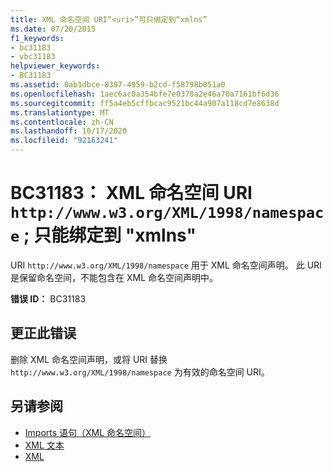 ```yaml
---
title: XML 命名空间 URI“<uri>”可只绑定到“xmlns”
ms.date: 07/20/2015
f1_keywords:
- bc31183
- vbc31183
helpviewer_keywords:
- BC31183
ms.assetid: 0ab1dbce-8397-4959-b2cd-f58798b051a0
ms.openlocfilehash: 1aec6ac0a354bfe7e0378a2e46a70a7161bf6d36
ms.sourcegitcommit: ff5a4eb5cffbcac9521bc44a907a118cd7e8638d
ms.translationtype: MT
ms.contentlocale: zh-CN
ms.lasthandoff: 10/17/2020
ms.locfileid: "92163241"
---
```

# <a name="bc31183-xml-namespace-uri-httpwwww3orgxml1998namespace-can-be-bound-only-to-xmlns"></a>BC31183： XML 命名空间 URI `http://www.w3.org/XML/1998/namespace` ; 只能绑定到 "xmlns"

URI `http://www.w3.org/XML/1998/namespace` 用于 XML 命名空间声明。 此 URI 是保留命名空间，不能包含在 XML 命名空间声明中。

 **错误 ID：** BC31183

## <a name="to-correct-this-error"></a>更正此错误

删除 XML 命名空间声明，或将 URI 替换 `http://www.w3.org/XML/1998/namespace` 为有效的命名空间 URI。

## <a name="see-also"></a>另请参阅

- [Imports 语句（XML 命名空间）](../statements/imports-statement-xml-namespace.md)
- [XML 文本](../xml-literals/index.md)
- [XML](../../programming-guide/language-features/xml/index.md)
